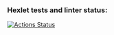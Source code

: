 ### Hexlet tests and linter status:
[![Actions Status](https://github.com/SavVldmr/java-project-71/workflows/hexlet-check/badge.svg)](https://github.com/SavVldmr/java-project-71/actions)